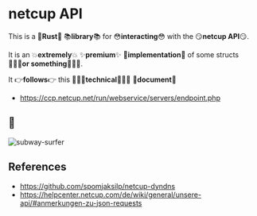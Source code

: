 # netcup API

This is a 🦀**Rust**🦀 📚**library**📚 for 😳**interacting**😳 with the 😏**netcup API**😏.

It is an 💥**extremely**💥 ✨**premium**✨ 🔨**implementation**🔨 of some structs 🤷🏻‍♂️**or something**🤷🏻‍♂️.

It 👉**follows**👉 this ☝🏻🤓**technical**☝🏻🤓 📃**document**📃

- <https://ccp.netcup.net/run/webservice/servers/endpoint.php>

## 🤡

![subway-surfer](https://media.tenor.com/1wZ88hrB5SwAAAAd/subway-surfer.gif)

## References

- <https://github.com/spomjaksilp/netcup-dyndns>
- <https://helpcenter.netcup.com/de/wiki/general/unsere-api/#anmerkungen-zu-json-requests>
